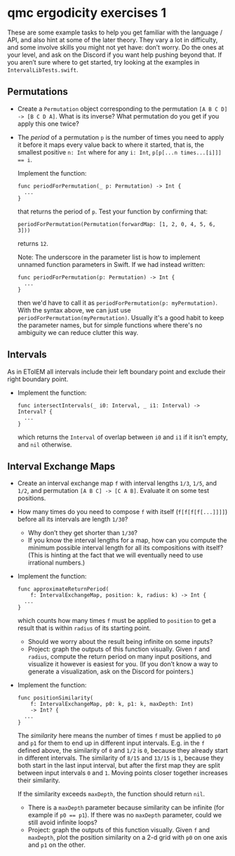 # qmc ergodicity exercises 1

These are some example tasks to help you get familiar with the language / API, and also hint at some of the later theory. They vary a lot in difficulty, and some involve skills you might not yet have: don’t worry. Do the ones at your level, and ask on the Discord if you want help pushing beyond that. If you aren’t sure where to get started, try looking at the examples in `IntervalLibTests.swift`.

## Permutations

- Create a `Permutation` object corresponding to the permutation `[A B C D] -> [B C D A]`. What is its inverse? What permutation do you get if you apply this one twice?
- The _period_ of a permutation `p` is the number of times you need to apply it before it maps every value back to where it started, that is, the smallest positive `n: Int` where for any `i: Int`, `p[p[...n times...[i]]] == i`.

    Implement the function:
    ```
    func periodForPermutation(_ p: Permutation) -> Int {
      ...
    }
    ```

    that returns the period of `p`. Test your function by confirming that:
    ```
    periodForPermutation(Permutation(forwardMap: [1, 2, 0, 4, 5, 6, 3]))
    ```

    returns `12`.

    Note: The underscore in the parameter list is how to implement unnamed
    function parameters in Swift. If we had instead written:
    ```
    func periodForPermutation(p: Permutation) -> Int {
      ...
    }
    ```

    then we'd have to call it as `periodForPermutation(p: myPermutation)`. With
    the syntax above, we can just use `periodForPermutation(myPermutation)`.
    Usually it's a good habit to keep the parameter names, but for simple
    functions where there's no ambiguity we can reduce clutter this way.

## Intervals

As in EToIEM all intervals include their left boundary point and exclude their right boundary point.

- Implement the function:
    ```
    func intersectIntervals(_ i0: Interval, _ i1: Interval) -> Interval? {
      ...
    }
    ```

    which returns the `Interval` of overlap between `i0` and `i1` if it isn't empty, and `nil` otherwise.


## Interval Exchange Maps

- Create an interval exchange map `f` with interval lengths `1/3`, `1/5`, and `1/2`, and permutation `[A B C] -> [C A B]`. Evaluate it on some test positions.
- How many times do you need to compose `f` with itself (`f[f[f[f[...]]]]`) before all its intervals are length `1/30`?
    * Why don’t they get shorter than `1/30`?
    * If you know the interval lengths for a map, how can you compute the minimum possible interval length for all its compositions with itself? (This is hinting at the fact that we will eventually need to use irrational numbers.)

- Implement the function:
    ```
    func approximateReturnPeriod(
        f: IntervalExchangeMap, position: k, radius: k) -> Int {
      ...
    }
    ```

    which counts how many times `f` must be applied to `position` to get a result that is within `radius` of its starting point.

    * Should we worry about the result being infinite on some inputs?
    * Project: graph the outputs of this function visually. Given `f` and `radius`, compute the return period on many input positions, and visualize it however is easiest for you. (If you don’t know a way to generate a visualization, ask on the Discord for pointers.)

- Implement the function:

    ```
    func positionSimilarity(
        f: IntervalExchangeMap, p0: k, p1: k, maxDepth: Int)
        -> Int? {
      ...
    }
    ```

    The _similarity_ here means the number of times `f` must be applied to `p0` and `p1` for them to end up in different input intervals. E.g. in the `f` defined above, the similarity of `0` and `1/2` is `0`, because they already start in different intervals. The similarity of `8/15` and `13/15` is `1`, because they both start in the last input interval, but after the first map they are split between input intervals `0` and `1`. Moving points closer together increases their similarity.

    If the similarity exceeds `maxDepth`, the function should return `nil`.

    * There is a `maxDepth` parameter because similarity can be infinite (for example if `p0 == p1`). If there was no `maxDepth` parameter, could we still avoid infinite loops?
    * Project: graph the outputs of this function visually. Given `f` and `maxDepth`, plot the position similarity on a 2-d grid with `p0` on one axis and `p1` on the other.
